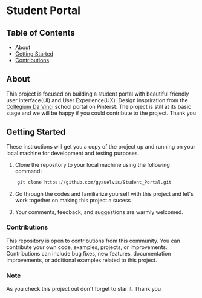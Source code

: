 # Student Portal

## Table of Contents

- [About](#about)
- [Getting Started](#getting_started)
- [Contributions](#cont)

## About <a name = "about"></a>

This project is focused on building a student portal with beautiful friendly user interface(UI) and User Experience(UX). Design inspriration from the <a href="https://www.pinterest.com/pin/130815564168519076/">Collegium Da Vinci</a> school portal on Pinterst. The project is still at its basic stage and we will be happy if you could contribute to the project. Thank you

## Getting Started <a name = "getting_started"></a>

These instructions will get you a copy of the project up and running on your local machine for development and testing purposes.

1. Clone the repository to your local machine using the following command:

```bash
    git clone https://github.com/gyauelvis/Student_Portal.git
```

2. Go through the codes and familiarize yourself with this project and let's work together on making this project a sucess

3. Your comments, feedback, and suggestions are warmly welcomed.

### Contributions <a name = "cont"></a>

This repository is open to contributions from this community. You can contribute your own code, examples, projects, or improvements. Contributions can include bug fixes, new features, documentation improvements, or additional examples related to this project.

### Note

As you check this project out don't forget to star it. Thank you
